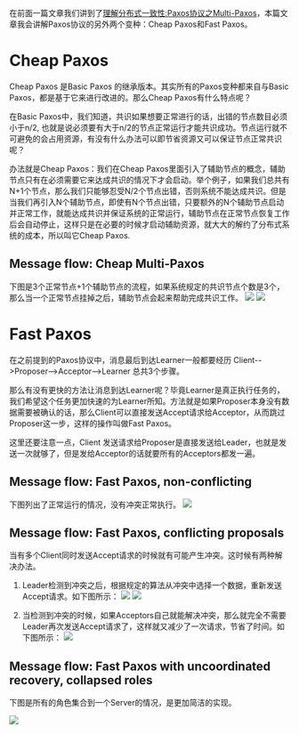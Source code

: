 在前面一篇文章我们讲到了[理解分布式一致性:Paxos协议之Multi-Paxos](https://www.jianshu.com/p/22fe68fed18d)，本篇文章我会讲解Paxos协议的另外两个变种：Cheap Paxos和Fast Paxos。

# Cheap Paxos
Cheap Paxos 是Basic Paxos 的继承版本。其实所有的Paxos变种都来自与Basic Paxos，都是基于它来进行改进的。那么Cheap Paxos有什么特点呢？ 

在Basic Paxos中，我们知道，共识如果想要正常进行的话，出错的节点数目必须小于n/2, 也就是说必须要有大于n/2的节点正常运行才能共识成功。节点运行就不可避免的会占用资源，有没有什么办法可以即节省资源又可以保证节点正常共识呢？

办法就是Cheap Paxos：我们在Cheap Paxos里面引入了辅助节点的概念，辅助节点只有在必须需要它来达成共识的情况下才会启动。举个例子，如果我们总共有N+1个节点，那么我们只能够忍受N/2个节点出错，否则系统不能达成共识。但是当我们再引入N个辅助节点，即使有N个节点出错，只要额外的N个辅助节点启动并正常工作，就能达成共识并保证系统的正常运行，辅助节点在正常节点恢复工作后会自动停止，这样只是在必要的时候才启动辅助资源，就大大的解约了分布式系统的成本，所以叫它Cheap Paxos.

## Message flow: Cheap Multi-Paxos
下图是3个正常节点+1个辅助节点的流程，如果系统规定的共识节点个数是3个，那么当一个正常节点挂掉之后，辅助节点会起来帮助完成共识工作。
![](https://upload-images.jianshu.io/upload_images/17266240-6b41a229f56abb1a.png?imageMogr2/auto-orient/strip%7CimageView2/2/w/1240)
![](https://upload-images.jianshu.io/upload_images/17266240-95fe3cb4c56b29f1.png?imageMogr2/auto-orient/strip%7CimageView2/2/w/1240)


# Fast Paxos
在之前提到的Paxos协议中，消息最后到达Learner一般都要经历 Client-->Proposer-->Acceptor-->Learner 总共3个步骤。

那么有没有更快的方法让消息到达Learner呢？毕竟Learner是真正执行任务的，我们希望这个任务更加快速的为Learner所知。方法就是如果Proposer本身没有数据需要被确认的话，那么Client可以直接发送Accept请求给Acceptor，从而跳过Proposer这一步，这样的操作叫做Fast Paxos。

这里还要注意一点，Client 发送请求给Proposer是直接发送给Leader，也就是发送一次就够了，但是发给Acceptor的话就要所有的Acceptors都发一遍。

## Message flow: Fast Paxos, non-conflicting
下图列出了正常运行的情况，没有冲突正常执行。
![](https://upload-images.jianshu.io/upload_images/17266240-42011289704f0b02.png?imageMogr2/auto-orient/strip%7CimageView2/2/w/1240)

## Message flow: Fast Paxos, conflicting proposals
当有多个Client同时发送Accept请求的时候就有可能产生冲突。这时候有两种解决办法。
1. Leader检测到冲突之后，根据规定的算法从冲突中选择一个数据，重新发送Accept请求。如下图所示：
![](https://upload-images.jianshu.io/upload_images/17266240-b3ce7b3c9ebe4619.png?imageMogr2/auto-orient/strip%7CimageView2/2/w/1240)
![](https://upload-images.jianshu.io/upload_images/17266240-bf90e0f3226a0a82.png?imageMogr2/auto-orient/strip%7CimageView2/2/w/1240)

2. 当检测到冲突的时候，如果Acceptors自己就能解决冲突，那么就完全不需要Leader再次发送Accept请求了，这样就又减少了一次请求，节省了时间。如下图所示：
![](https://upload-images.jianshu.io/upload_images/17266240-e39651386258a5ff.png?imageMogr2/auto-orient/strip%7CimageView2/2/w/1240)


## Message flow: Fast Paxos with uncoordinated recovery, collapsed roles
下图是所有的角色集合到一个Server的情况，是更加简洁的实现。

![](https://upload-images.jianshu.io/upload_images/17266240-8c582f8403ba882d.png?imageMogr2/auto-orient/strip%7CimageView2/2/w/1240)
